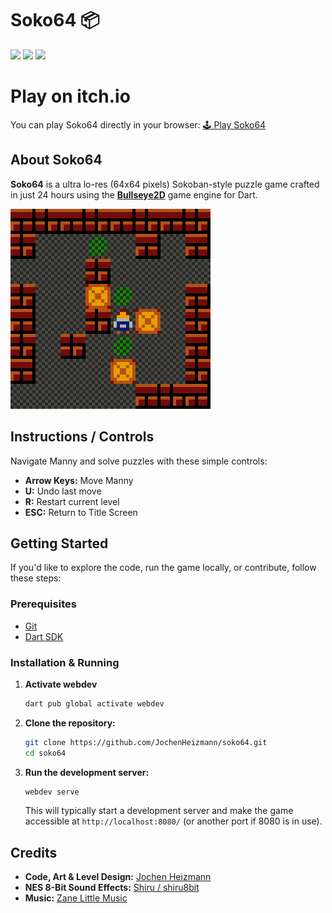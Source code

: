 # Soko64 📦
[![](https://img.shields.io/badge/Made%20with-Bullseye2D-blue.svg?style=flat&logo=dart)](https://bullseye2d.org) [![](https://img.shields.io/badge/Dart-0175C2?style=flat&logo=dart&logoColor=white)](https://dart.dev/get-dart) ![](https://img.shields.io/badge/Time-%3C24hrs-orange)

# Play on itch.io
You can play Soko64 directly in your browser:
[🕹️ Play Soko64](https://joemanaco.itch.io/soko64)

## About Soko64

**Soko64** is a ultra lo-res (64x64 pixels) Sokoban-style puzzle game crafted in just 24 hours using the [**Bullseye2D**](https://bullseye2d.org) game engine for Dart. 

![](web/gfx/screenshot.png)

## Instructions / Controls
Navigate Manny and solve puzzles with these simple controls:

*   **Arrow Keys:** Move Manny
*   **U:** Undo last move
*   **R:** Restart current level
*   **ESC:** Return to Title Screen

## Getting Started

If you'd like to explore the code, run the game locally, or contribute, follow these steps:

### Prerequisites

*   [Git](https://git-scm.com/book/en/v2/Getting-Started-Installing-Git)
*   [Dart SDK](https://dart.dev/get-dart)

### Installation & Running

1.  **Activate webdev**
    ```bash
    dart pub global activate webdev
    ```

2.  **Clone the repository:**
    ```bash
    git clone https://github.com/JochenHeizmann/soko64.git
    cd soko64
    ```

3.  **Run the development server:**
    ```bash
    webdev serve
    ```
    This will typically start a development server and make the game accessible at `http://localhost:8080/` (or another port if 8080 is in use).

## Credits
*   **Code, Art & Level Design:** [Jochen Heizmann](https://github.com/JochenHeizmann)
*   **NES 8-Bit Sound Effects:** [Shiru / shiru8bit](https://opengameart.org/content/nes-8-bit-sound-effects)
*   **Music:** [Zane Little Music](https://opengameart.org/content/a-bag-of-chips)

